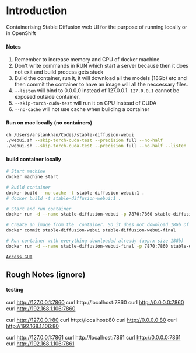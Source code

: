 # Introduction
Containerising Stable Diffusion web UI for the purpose of running locally or in OpenShift

#### Notes
1. Remember to increase memory and CPU of docker machine
2. Don't write commands in RUN which start a server because then it does not exit and build process gets stuck
3. Build the container, run it, it will download all the models (18Gb) etc and then commit the container to have an image will all the neccessary files.
4. `--listen` will bind to 0.0.0.0 instead of 127.0.0.1. `127.0.0.1` cannot be exposed outside container.
5. `--skip-torch-cuda-test` will run it on CPU instead of CUDA
6. `--no-cache` will not use cache when building a container

#### Run on mac locally (no containers)
``` sh
ch /Users/arslankhan/Codes/stable-diffusion-webui
./webui.sh --skip-torch-cuda-test --precision full --no-half
./webui.sh --skip-torch-cuda-test --precision full --no-half --listen 
```

#### build container locally
``` sh
# Start machine
docker machine start

# Build container
docker build --no-cache -t stable-diffusion-webui:1 .
# docker build -t stable-diffusion-webui:1 .

# Start and run container
docker run -d --name stable-diffusion-webui -p 7870:7860 stable-diffusion-webui:1

# Create an image from the  container. So it does not download 18Gb of content each time we run it
docker commit stable-diffusion-webui stable-diffusion-webui-final

# Run container with everything downloaded already (apprx size 18Gb)
docker run -d --name stable-diffusion-webui-final -p 7870:7860 stable-diffusion-webui-final

```
[`Access GUI`](http://127.0.0.1:7870/)

## Rough Notes (ignore)
#### testing
curl http://127.0.0.1:7860
curl http://localhost:7860
curl http://0.0.0.0:7860
curl http://192.168.1.106:7860

curl http://127.0.0.1:80
curl http://localhost:80
curl http://0.0.0.0:80
curl http://192.168.1.106:80

curl http://127.0.0.1:7861
curl http://localhost:7861
curl http://0.0.0.0:7861
curl http://192.168.1.106:7861